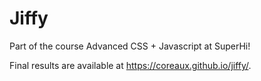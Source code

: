 # Jiffy
Part of the course Advanced CSS + Javascript at SuperHi!

Final results are available at https://coreaux.github.io/jiffy/.
